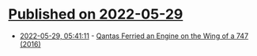 # [Published on 2022-05-29](index.md)

* [2022-05-29, 05:41:11](https://news.ycombinator.com/item?id=31546724) - [Qantas Ferried an Engine on the Wing of a 747 (2016)](https://www.flightradar24.com/blog/how-qantas-ferried-an-engine-on-the-wing-of-a-747/)

